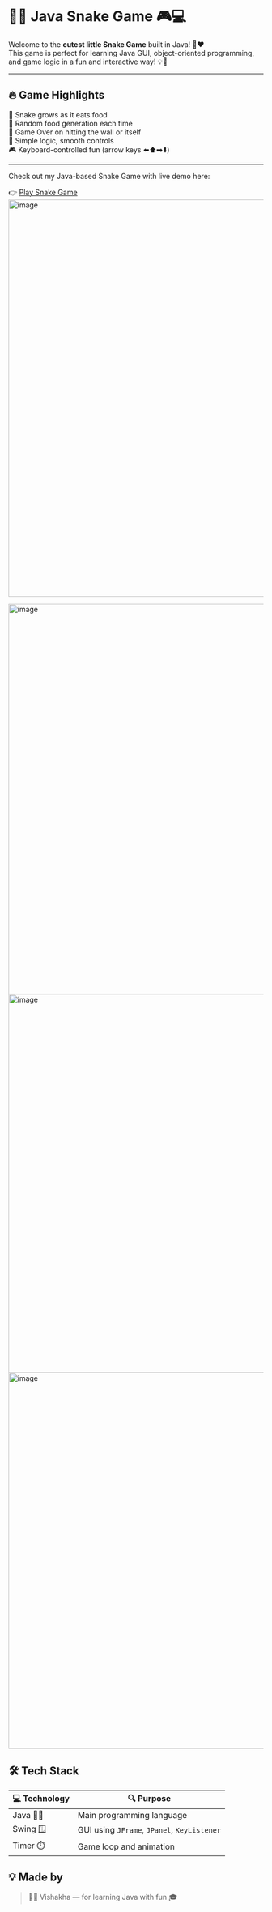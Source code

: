 # 🐍✨ Java Snake Game 🎮💻

Welcome to the **cutest little Snake Game** built in Java! 🐍❤️  
This game is perfect for learning Java GUI, object-oriented programming, and game logic in a fun and interactive way! 💡🎯

---

## 🔥 Game Highlights

🌟 Snake grows as it eats food  
🍎 Random food generation each time  
🚧 Game Over on hitting the wall or itself  
🧠 Simple logic, smooth controls  
🎮 Keyboard-controlled fun (arrow keys ⬅️⬆️➡️⬇️)

---
Check out my Java-based Snake Game with live demo here:

👉 [Play Snake Game](https://vishakhabtcsai26.github.io/JavaprojectSnakeGame/)
<img width="979" height="785" alt="image" src="https://github.com/user-attachments/assets/c4350151-d0de-4a83-be52-15e4dce356ed" />

<img width="1001" height="771" alt="image" src="https://github.com/user-attachments/assets/1904efc0-ab61-4d2a-841b-3b0e665e83e2" />

<img width="992" height="748" alt="image" src="https://github.com/user-attachments/assets/352bfb80-7c38-449c-a9c2-43530810233b" />



<img width="985" height="743" alt="image" src="https://github.com/user-attachments/assets/8ad37f34-573e-4adb-99a3-2bd5c32c82d3" />


## 🛠️ Tech Stack

| 💻 Technology | 🔍 Purpose                 |
|--------------|---------------------------|
| Java 🧑‍💻       | Main programming language |
| Swing 🪟       | GUI using `JFrame`, `JPanel`, `KeyListener` |
| Timer ⏱️       | Game loop and animation   |

## 💡 Made by

> 👩‍💻 Vishakha — for learning Java with fun 🎓


